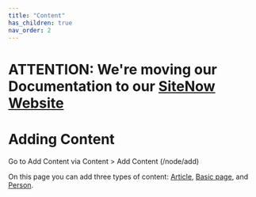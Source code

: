 ```yaml
---
title: "Content"
has_children: true
nav_order: 2
---
```

# ATTENTION: We're moving our Documentation to our [SiteNow Website](https://sitenow.uiowa.edu/documentation/content-documentation/person-content-type)

# Adding Content

Go to Add Content via Content > Add Content (/node/add)

On this page you can add three types of content: [Article](articles/index.md), [Basic page](basic-pages/basic-pages.md), and [Person](person/person.md).
